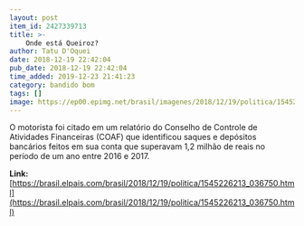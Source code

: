 ```yaml
---
layout: post
item_id: 2427339713
title: >-
    Onde está Queiroz?
author: Tatu D'Oquei
date: 2018-12-19 22:42:04
pub_date: 2018-12-19 22:42:04
time_added: 2019-12-23 21:41:23
category: bandido bom
tags: []
image: https://ep00.epimg.net/brasil/imagenes/2018/12/19/politica/1545226213_036750_1545245165_rrss_normal.jpg
---
```


O motorista foi citado em um relatório do Conselho de Controle de Atividades Financeiras (COAF) que identificou saques e depósitos bancários feitos em sua conta que superavam 1,2 milhão de reais no período de um ano entre 2016 e 2017.

**Link:** [https://brasil.elpais.com/brasil/2018/12/19/politica/1545226213_036750.html](https://brasil.elpais.com/brasil/2018/12/19/politica/1545226213_036750.html)

